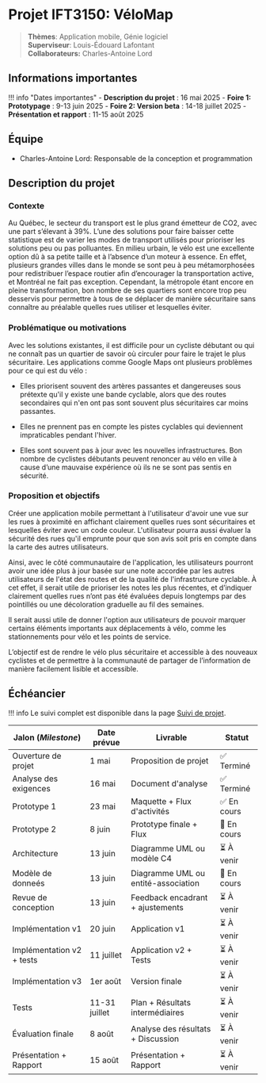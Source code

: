 # Projet IFT3150: VéloMap

> **Thèmes**: Application mobile, Génie logiciel  
> **Superviseur**: Louis-Édouard Lafontant  
> **Collaborateurs:** Charles-Antoine Lord

## Informations importantes

!!! info "Dates importantes"
    - **Description du projet** : 16 mai 2025
    - **Foire 1: Prototypage** : 9-13 juin 2025
    - **Foire 2: Version beta** : 14-18 juillet 2025
    - **Présentation et rapport** : 11-15 août 2025

## Équipe

- Charles-Antoine Lord: Responsable de la conception et programmation

## Description du projet

### Contexte

Au Québec, le secteur du transport est le plus grand émetteur de CO2, avec une part s’élevant à 39%. L’une des solutions pour faire baisser cette statistique est de varier les modes de transport utilisés pour prioriser les solutions peu ou pas polluantes. En milieu urbain, le vélo est une excellente option dû à sa petite taille et à l’absence d’un moteur à essence. En effet, plusieurs grandes villes dans le monde se sont peu à peu métamorphosées pour redistribuer l’espace routier afin d’encourager la transportation active, et Montréal ne fait pas exception. Cependant, la métropole étant encore en pleine transformation, bon nombre de ses quartiers sont encore trop peu desservis pour permettre à tous de se déplacer de manière sécuritaire sans connaître au préalable quelles rues utiliser et lesquelles éviter.

### Problématique ou motivations

Avec les solutions existantes, il est difficile pour un cycliste débutant ou qui ne connaît pas un quartier de savoir où circuler pour faire le trajet le plus sécuritaire. Les applications comme Google Maps ont plusieurs problèmes pour ce qui est du vélo : 

- Elles priorisent souvent des artères passantes et dangereuses sous prétexte qu'il y existe une bande cyclable, alors que des routes secondaires qui n'en ont pas sont souvent plus sécuritaires car moins passantes.

- Elles ne prennent pas en compte les pistes cyclables qui deviennent impraticables pendant l'hiver.

- Elles sont souvent pas à jour avec les nouvelles infrastructures.
Bon nombre de cyclistes débutants peuvent renoncer au vélo en ville à cause d’une mauvaise expérience où ils ne se sont pas sentis en sécurité. 

### Proposition et objectifs

Créer une application mobile permettant à l'utilisateur d'avoir une vue sur les rues à proximité en affichant clairement quelles rues sont sécuritaires et lesquelles éviter avec un code couleur. L'utilisateur pourra aussi évaluer la sécurité des rues qu'il emprunte pour que son avis soit pris en compte dans la carte des autres utilisateurs.

Ainsi, avec le côté communautaire de l'application, les utilisateurs pourront avoir une idée plus à jour basée sur une note accordée par les autres utilisateurs de l'état des routes et de la qualité de l'infrastructure cyclable. À cet effet, il serait utile de prioriser les notes les plus récentes, et d’indiquer clairement quelles rues n’ont pas été évaluées depuis longtemps par des pointillés ou une décoloration graduelle au fil des semaines.

Il serait aussi utile de donner l'option aux utilisateurs de pouvoir marquer certains éléments importants aux déplacements à vélo, comme les stationnements pour vélo et les points de service.

L’objectif est de rendre le vélo plus sécuritaire et accessible à des nouveaux cyclistes et de permettre à la communauté de partager de l’information de manière facilement lisible et accessible.

## Échéancier

!!! info
    Le suivi complet est disponible dans la page [Suivi de projet](suivi.md).

| Jalon (*Milestone*)            | Date prévue   | Livrable                            | Statut      |
|--------------------------------|---------------|-------------------------------------|-------------|
| Ouverture de projet            | 1 mai         | Proposition de projet               | ✅ Terminé  |
| Analyse des exigences          | 16 mai        | Document d'analyse                  | ✅ Terminé  |
| Prototype 1                    | 23 mai        | Maquette + Flux d'activités         | ✅ En cours |
| Prototype 2                    | 8 juin        | Prototype finale + Flux             | 🔄 En cours |
| Architecture                   | 13 juin       | Diagramme UML ou modèle C4          | ⏳ À venir  |
| Modèle de donneés              | 13 juin       | Diagramme UML ou entité-association | 🔄 En cours |
| Revue de conception            | 13 juin       | Feedback encadrant + ajustements    | ⏳ À venir  |
| Implémentation v1              | 20 juin       | Application v1                      | ⏳ À venir  |
| Implémentation v2 + tests      | 11 juillet    | Application v2 + Tests              | ⏳ À venir  |
| Implémentation v3              | 1er août      | Version finale                      | ⏳ À venir  |
| Tests                          | 11-31 juillet | Plan + Résultats intermédiaires     | ⏳ À venir  |
| Évaluation finale              | 8 août        | Analyse des résultats + Discussion  | ⏳ À venir  |
| Présentation + Rapport         | 15 août       | Présentation + Rapport              | ⏳ À venir  |
